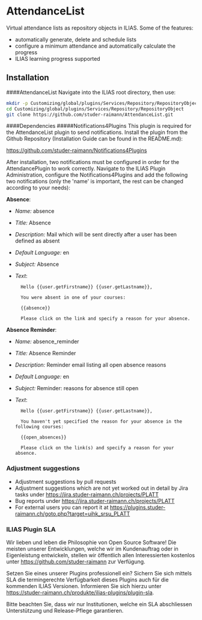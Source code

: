 AttendanceList
=================

Virtual attendance lists as repository objects in ILIAS. Some of the features:
* automatically generate, delete and schedule lists
* configure a minimum attendance and automatically calculate the progress
* ILIAS learning progress supported

Installation
------------
####AttendanceList
Navigate into the ILIAS root directory, then use:

```bash
mkdir -p Customizing/global/plugins/Services/Repository/RepositoryObject
cd Customizing/global/plugins/Services/Repository/RepositoryObject
git clone https://github.com/studer-raimann/AttendanceList.git
```

####Dependencies
#####Notifications4Plugins
This plugin is required for the AttendanceList plugin to send notifications. Install the plugin from the Github Repository (Installation Guide can be found in the README.md): 

https://github.com/studer-raimann/Notifications4Plugins

After installation, two notifications must be configured in order for the AttendancePlugin to work correctly. Navigate to the ILIAS Plugin Administration, configure the Notifications4Plugins and add the following two notifications (only the 'name' is important, the rest can be changed according to your needs):

**Absence**:
* *Name:* absence
* *Title:* Absence
* *Description:* Mail which will be sent directly after a user has been defined as absent
* *Default Language:* en
* *Subject:* Absence
* *Text*: 

		Hello {{user.getFirstname}} {{user.getLastname}},
	          
	    You were absent in one of your courses:
	         
	    {{absence}}
	          
	    Please click on the link and specify a reason for your absence.

**Absence Reminder**:
* *Name:* absence_reminder
* *Title:* Absence Reminder
* *Description:* Reminder email listing all open absence reasons
* *Default Language:* en
* *Subject:* Reminder: reasons for absence still open
* *Text*: 

		Hello {{user.getFirstname}} {{user.getLastname}},
	          
	    You haven't yet specified the reason for your absence in the following courses:
	         
	    {{open_absences}}
	          
	    Please click on the link(s) and specify a reason for your absence.

### Adjustment suggestions
* Adjustment suggestions by pull requests
* Adjustment suggestions which are not yet worked out in detail by Jira tasks under https://jira.studer-raimann.ch/projects/PLATT
* Bug reports under https://jira.studer-raimann.ch/projects/PLATT
* For external users you can report it at https://plugins.studer-raimann.ch/goto.php?target=uihk_srsu_PLATT

### ILIAS Plugin SLA
Wir lieben und leben die Philosophie von Open Source Software! Die meisten unserer Entwicklungen, welche wir im Kundenauftrag oder in Eigenleistung entwickeln, stellen wir öffentlich allen Interessierten kostenlos unter https://github.com/studer-raimann zur Verfügung.

Setzen Sie eines unserer Plugins professionell ein? Sichern Sie sich mittels SLA die termingerechte Verfügbarkeit dieses Plugins auch für die kommenden ILIAS Versionen. Informieren Sie sich hierzu unter https://studer-raimann.ch/produkte/ilias-plugins/plugin-sla.

Bitte beachten Sie, dass wir nur Institutionen, welche ein SLA abschliessen Unterstützung und Release-Pflege garantieren.
